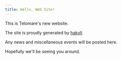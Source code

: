 ```yaml
---
title: Hello, Web Site!
---
```


This is Telomare's new website.

The site is proudly generated by [hakyll](https://jaspervdj.be/hakyll/).

Any news and miscellaneous events will be posted here.

Hopefully we'll be seeing you around.
